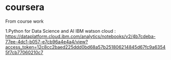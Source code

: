 # coursera
From course work

1.Python for Data Science and AI
  IBM watson cloud : https://dataplatform.cloud.ibm.com/analytics/notebooks/v2/4b7cdeba-77ee-4dc1-b057-e7cb96a4e4a4/view?access_token=12c8cc2baed225ddd0bd68a57b251806214845d67fc9a63545f7cb77060210c7

